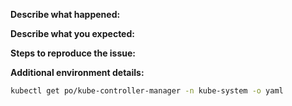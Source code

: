 **Describe what happened:**


**Describe what you expected:**


**Steps to reproduce the issue:**


**Additional environment details:**

```bash
kubectl get po/kube-controller-manager -n kube-system -o yaml
```